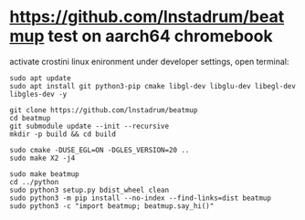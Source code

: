 # https://github.com/lnstadrum/beatmup test on aarch64 chromebook 
activate crostini linux enironment under developer settings, open terminal:

```
sudo apt update
sudo apt install git python3-pip cmake libgl-dev libglu-dev libegl-dev libgles-dev -y
```

```
git clone https://github.com/lnstadrum/beatmup
cd beatmup
git submodule update --init --recursive
mkdir -p build && cd build
```

```
sudo cmake -DUSE_EGL=ON -DGLES_VERSION=20 ..
sudo make X2 -j4
```

```
sudo make beatmup
cd ../python
sudo python3 setup.py bdist_wheel clean
sudo python3 -m pip install --no-index --find-links=dist beatmup
sudo python3 -c "import beatmup; beatmup.say_hi()"
```
